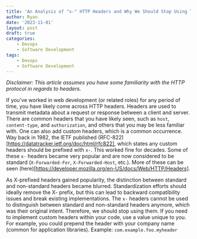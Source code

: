 ```yaml
---
title: 'An Analysis of "x-" HTTP Headers and Why We Should Stop Using Them'
author: Ryan
date: '2023-11-01'
layout: post
draft: true
categories:
    - Devops
    - Software Development
tags:
    - Devops
    - Software Development
---
```


*Disclaimer: This article assumes you have some familiarity with the HTTP protocol in regards to headers.*

If you've worked in web development (or related roles) for any period of time, you have likely come across HTTP headers. Headers are used to transmit metadata about a request or response between a client and server. There are common headers that you have likely seen, such as `host`, `content-type`, and `authorization`, and others that you may be less familiar with. One can also add custom headers, which is a common occurrence. Way back in 1982, the IETF published (RFC-822)[https://datatracker.ietf.org/doc/html/rfc822], which states any custom headers should be prefixed with `x-`. This worked fine for decades. Some of these `x-` headers became very popular and are now considered to be standard (`X-Forwarded-For`, `X-Forwarded-Host`, etc.). More of these can be seen (here)[https://developer.mozilla.org/en-US/docs/Web/HTTP/Headers].

As X-prefixed headers gained popularity, the distinction between standard and non-standard headers became blurred. Standardization efforts should ideally remove the X- prefix, but this can lead to backward compatibility issues and break existing implementations. The `x-` headers cannot be used to distinguish between standard and non-standard headers anymore, which was their original intent. Therefore, we should stop using them. If you need to implement custom headers within your code, use a value unique to you. For example, you could prepend the header with your company name (common for application libraries). Example: `com.example.foo.myheader`

